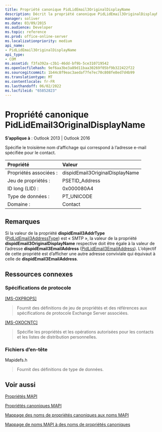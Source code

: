 ```yaml
---
title: Propriété canonique PidLidEmail3OriginalDisplayName
description: Décrit la propriété canonique PidLidEmail3OriginalDisplayName, qui spécifie un troisième nom d’affichage.
manager: soliver
ms.date: 03/09/2015
ms.audience: Developer
ms.topic: reference
ms.prod: office-online-server
ms.localizationpriority: medium
api_name:
- PidLidEmail3OriginalDisplayName
api_type:
- COM
ms.assetid: f3fa392a-c3b1-46dd-bf9b-5ce310719542
ms.openlocfilehash: 9ef6aa3be3a89d11baa30269f05bf9b322422f22
ms.sourcegitcommit: 1b44c8f9eac3aedaf7fe7ec70c808fe8ed7d4b99
ms.translationtype: MT
ms.contentlocale: fr-FR
ms.lasthandoff: 06/02/2022
ms.locfileid: "65852823"
---
```

# <a name="pidlidemail3originaldisplayname-canonical-property"></a>Propriété canonique PidLidEmail3OriginalDisplayName

  
  
**S’applique à** : Outlook 2013 | Outlook 2016 
  
Spécifie le troisième nom d’affichage qui correspond à l’adresse e-mail spécifiée pour le contact.
  
|Propriété|Valeur|
|:-----|:-----|
|Propriétés associées :  <br/> |dispidEmail3OriginalDisplayName  <br/> |
|Jeu de propriétés :  <br/> |PSETID_Address  <br/> |
|ID long (LID) :  <br/> |0x000080A4  <br/> |
|Type de données :  <br/> |PT_UNICODE  <br/> |
|Domaine :  <br/> |Contact  <br/> |
   
## <a name="remarks"></a>Remarques

Si la valeur de la propriété **dispidEmail3AddrType** ([PidLidEmail3AddressType](pidlidemail3addresstype-canonical-property.md)) est « SMTP », la valeur de la propriété **dispidEmail3OriginalDisplayName** respective doit être égale à la valeur de l’adresse **dispidEmail3EmailAddress** ([PidLidEmail3EmailAddress](pidlidemail3emailaddress-canonical-property.md)). L’objectif de cette propriété est d’afficher une autre adresse conviviale qui équivaut à celle de **dispidEmail3EmailAddress**.
  
## <a name="related-resources"></a>Ressources connexes

### <a name="protocol-specifications"></a>Spécifications de protocole

[[MS-OXPROPS]](https://msdn.microsoft.com/library/f6ab1613-aefe-447d-a49c-18217230b148%28Office.15%29.aspx)
  
> Fournit des définitions de jeu de propriétés et des références aux spécifications de protocole Exchange Server associées.
    
[[MS-OXOCNTC]](https://msdn.microsoft.com/library/9b636532-9150-4836-9635-9c9b756c9ccf%28Office.15%29.aspx)
  
> Spécifie les propriétés et les opérations autorisées pour les contacts et les listes de distribution personnelles.
    
### <a name="header-files"></a>Fichiers d’en-tête

Mapidefs.h
  
> Fournit des définitions de type de données.
    
## <a name="see-also"></a>Voir aussi



[Propriétés MAPI](mapi-properties.md)
  
[Propriétés canoniques MAPI](mapi-canonical-properties.md)
  
[Mappage des noms de propriétés canoniques aux noms MAPI](mapping-canonical-property-names-to-mapi-names.md)
  
[Mappage de noms MAPI à des noms de propriétés canoniques](mapping-mapi-names-to-canonical-property-names.md)

